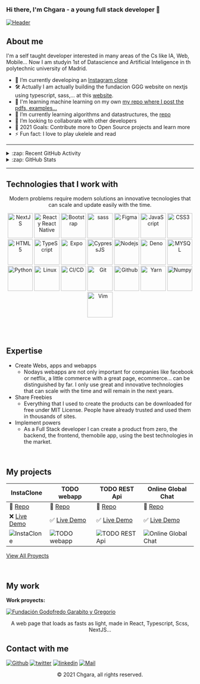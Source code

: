 ### Hi there, I'm Chgara - a young full stack developer 👋

[![Header](https://lh3.googleusercontent.com/Pe2jrzwdV4_NK5HuYkBMwecG5lIcINKxzZeLSI5GJNthueHle9hpmpLSpUgFhAxCXZNE2Q5dBkNFh5H1-rjb6QqiBh3nLD4lKqQlW-187W75Y05NzlknmZhONu_EL2KkRrt0kwcnua9kA656DnXmKmDpUkfS26f5zbHXOHM8SmK-50b5vA0Zw3k-MOIb5HMLIeKJxpKCKM3QLRBZnw-EBvPCpMG3tJJ3XqBrm4Tf1kvJSw80mw_MsjB5NO7-A_n1VGWTCOSoC-f0NJw4YRvdrSa6l83WtXhXuyp_xAyLSPAqEIXW0szMErt27zRmf97kexfW-NzDwBxVAzYejJm0z3veJn759uDhnd4R2XgQDxB7EFsCFCp_RqDuWlDM0smHQtS3zQhuEF93deU7D4MZnAM6WkCYi2L5GFW_CRI5lDUrtmSl1boOCbuatdotcHedPEOx2IEE8y6kZLu7_lQoSit1ty0XQ8wX5wuq9SfyfFYbBrklHOgjnSTBQ4yTZjYGsfhZPYmKd50FA_Ku37T8Rv1rTvRDHB9Fuj3O6vQt89iQZqSzraeX7RLsZlxy06fO5XsJWy4REPFilXp87yV1qlyo1bKnxfqWaaJSVmp_kbOHvqK5egKQvKgoUSgHK7II0zRDOSQ-A_vQ9kaoUHYnEP5AwtIju1saoOn3Duilevaxva_9sUZL-vIfFqcLtbnW8tMKXT7shFSR5jvSDqm98sdt=w1231-h923-no?authuser=0 "Header")](https://www.creative-tim.com/)

## About me

I'm a self taught developer interested in many areas of the Cs like IA, Web, Mobile... Now I am studyin 1st of Datascience and Artificial Inteligence in th polytechnic university of Madrid. 

- 📱 I’m currently developing an [Instagram clone][instaClone] 
- 🛠️ Actually I am actually building the fundacion GGG website on nextjs using typescript, sass,... at this [website][fundacionggg].
- 🤖 I'm learning machine learning on my own [my repo where I post the pdfs, examples...][ML]
- 🌱 I’m currently learning algorithms and datastructures, the [repo][datastructures] 
- 👯 I’m looking to collaborate with other developers
- 🥅 2021 Goals: Contribute more to Open Source projects and learn more
- ⚡ Fun fact: I love to play ukelele and read

---

<details>
  <summary>:zap: Recent GitHub Activity</summary>
  
<!--START_SECTION:activity-->
1. 💪 Opened PR [#76](https://github.com/fharookshaik/fibonacci-series/pull/76) in [fharookshaik/fibonacci-series](https://github.com/fharookshaik/fibonacci-series)
2. ❗️ Closed issue [#26227](https://github.com/vercel/next.js/issues/26227) in [vercel/next.js](https://github.com/vercel/next.js)
3. 🗣 Commented on [#26227](https://github.com/vercel/next.js/issues/26227) in [vercel/next.js](https://github.com/vercel/next.js)
4. 🗣 Commented on [#26227](https://github.com/vercel/next.js/issues/26227) in [vercel/next.js](https://github.com/vercel/next.js)
<!--END_SECTION:activity-->

</details>

<details>
  <summary>:zap: GitHub Stats</summary>
    <img align="center" src="https://github-readme-stats.vercel.app/api?username=chgara&include_all_commits=true&count_private=true&show_icons=true&line_height=20&title_color=7A7ADB&icon_color=2234AE&text_color=D3D3D3&bg_color=0,000000,130F40" alt="Chgara's Github Stats">
</details>

---

## Technologies that I work with
<p align="center">Modern problems require modern solutions an innovative tecnologies that can scale and update easily with the time.</p>

<p align="center">
  <img src="https://i.ibb.co/cv6R6kR/nextjs.png" title="NextJS" width="67.5px" />
  <img src="https://i.ibb.co/pvk5HDf/rn.png" title="React y React Native" width="67.5px" />
  <img src="https://s3.amazonaws.com/creativetim_bucket/tim_static_images/presentation-page/bootstrap.jpg" title="Bootstrap" width="67.5px" />
  <img src="https://s3.amazonaws.com/creativetim_bucket/tim_static_images/presentation-page/sass.jpg" title="sass" width="67.5px" />
  <img src="https://s3.amazonaws.com/creativetim_bucket/tim_static_images/presentation-page/figma.jpg" title="Figma" width="67.5px" />
  <img src="https://i.ibb.co/cQFHVC4/js.png" title="JavaScript" width="67.5px" />   
  <img src="https://i.ibb.co/MnbFjDy/css.png" title="CSS3" width="67.5px" />    
  <img src="https://i.ibb.co/2Sh7z7f/html.png" title="HTML5" width="67.5px" />  
  <img src="https://i.ibb.co/yR16d13/ts.png" title="TypeScript" width="67.5px" />    
  <img src="https://i.ibb.co/44nccJm/expo.png" title="Expo" width="67.5px" />    
  <img src="https://i.ibb.co/RPFYwDC/cypress.png" title="CypressJS" width="67.5px" />    
  <img src="https://i.ibb.co/rH74K6Q/ndoe.png" title="Nodejs" width="67.5px" />    
  <img src="https://i.ibb.co/yfSrDbb/deno.png" title="Deno" width="67.5px" />  
  <img src="https://i.ibb.co/9YFgkc4/mysql.png" title="MYSQL" width="67.5px" />
  <img src="https://i.ibb.co/T2FRG7z/python.png" title="Python" width="67.5px" />
  <img src="https://i.ibb.co/tQqPp9R/linux.png" title="Linux" width="67.5px" />
  <img src="https://i.ibb.co/c2rTJZ5/ci.png" title="CI/CD" width="67.5px" />
  <img src="https://i.ibb.co/QQ2F1tW/git.png" title="Git" width="67.5px" />
  <img src="https://i.ibb.co/HqFpgVW/github.png" title="Github" width="67.5px" />
  <img src="https://i.ibb.co/gvnTq5X/yarn.png" title="Yarn" width="67.5px" />
  <img src="https://i.ibb.co/TkrTRm6/numpy.png" title="Numpy" width="67.5px" />
  <img src="https://i.ibb.co/9yrxbgx/vim.png" title="Vim" width="67.5px" />
</p>

<br />
<br />

## Expertise

- Create Webs, apps and webapps
  -  Nodays webapps are not only important for companies like facebook or netflix, a little commerce with a great page, ecommerce... can be distinguished by far. I only use great and innovative technologies that can scale with the time and will remain in the next years.
- Share Freebies
  -  Everything that I used to create the products can be downloaded for free under MIT License. People have already trusted and used them in thousands of sites.
- Implement powers
  -  As a Full Stack developer I can create a product from zero, the backend, the frontend, themobile app, using the best technologies in the market.
  
<br />

## My projects

  InstaClone   |    TODO webapp    |     TODO REST Api    | Online Global Chat
-------------- | ----------------- | -------------------- | ---------------------
📖 [Repo](https://github.com/chgara/instaClone) | 📖 [Repo](https://github.com/chgara/chgara-TODO-Client) | 📖 [Repo](https://github.com/chgara/chgara-TODO-RestApi) | 📖 [Repo](https://github.com/chgara/Chat-funcional-server)
❌ [Live Demo](https://github.com/chgara/instaClone) | ✅ [Live Demo](https://chgara-todo-client.vercel.app/) | ✅ [Live Demo](https://chgara-todolist-server.herokuapp.com/api) | ✅ [Live Demo](https://try-chat.herokuapp.com/)
![InstaClone](https://camo.githubusercontent.com/1de475cb5c49f0c8371fd6d768ba7fdb6c999fa2c818b88770c27068f00f7299/68747470733a2f2f692e6962622e636f2f475473776d66682f70686f6e652e706e67) | ![TODO webapp](https://camo.githubusercontent.com/f641cbf2ce655f3642de92406b3ba05352a5a88074a0dd9e7fb9ba83af1f3af7/68747470733a2f2f692e6962622e636f2f547133627471462f746f646f2e706e67) | ![TODO REST Api](https://d2908q01vomqb2.cloudfront.net/fc074d501302eb2b93e2554793fcaf50b3bf7291/2019/08/12/restAPI-2-1176x630.jpg)| ![Online Global Chat](https://camo.githubusercontent.com/415c2d8c6c823cca43c6cb0db4c04fa5ebe0fb8d0ee9ac1043c928dfd7f11f43/68747470733a2f2f692e6962622e636f2f71644c437646772f677265656e2d436861742e706e67)

[View All Proyects](https://github.com/chgara?tab=repositories)

<br />

## My work

<!---
**Text courses:**
- [How to quickstart and launch your website using Jekyll?](https://www.creative-tim.com/blog/webdesign/quickstart-launch-website-using-jekyll)
- [How to create Scrolling Transformations for your React App?](https://www.creative-tim.com/blog/webdesign/create-scrolling-transformations-react-app)
- [How to create a single-page application using React?](https://www.creative-tim.com/blog/react/create-single-page-application-using-react)
-->

**Work proyects:**

[![Fundación Godofredo Garabito y Gregorio](https://i.ibb.co/FhMjtsS/fundacionggg-2.jpg)](https://fundacionggg.com/ "React web page")
<p align="center">A web page that loads as fasts as light, made in React, Typescript, Scss, NextJS...</p>


<!---
when having blogs
## Our latest posts

1. **[🔥 Creative Tim Courses](https://www.creative-tim.com/blog/creative-tim/new-learning-resources-web-designers/)** <br> *New Learning Platform for Web Designers & Devs*
2. **[😎 Git Tutorial](https://www.creative-tim.com/blog/educational-tech/git-tutorial-fix-common-mistakes/)** <br> *How to Fix 18 Common Mistakes*
3. **[🙏 Docker and Django](https://www.creative-tim.com/blog/django-template/docker-and-django-how-to-start-fast/)** <br> *How to start fast*
4. **[⭐️ Technology](https://www.creative-tim.com/blog/ux/importance-user-experience-expert/)** <br> *The Importance of a User Experience Expert in Every Company*
5. **[💣 Shopify Templates](https://www.creative-tim.com/blog/shopify-themes/best-ecommerce-shopify-templates/)** <br> *10+ Best E-commerce Shopify Templates*
</p>
-->
<!---
when having blogs

## Useful Links

- [Premium Products](https://www.creative-tim.com/templates/premium)
- [Freebies](https://www.creative-tim.com/templates/free) from Creative Tim
- [More products](https://www.creative-tim.com/templates) from Creative Tim
- [Bundles](https://www.creative-tim.com/bundles)
- [Tutorials](https://www.youtube.com/channel/UCVyTG4sCw-rOvB9oHkzZD1w)
- [Material Design](https://www.creative-tim.com/design-system/material)
- [Affiliate Program](https://www.creative-tim.com/affiliates/new) (earn money)
- [Get Discount](https://www.creative-tim.com/coupon)

-->

## Contact with me

[<img alt="Github" src="https://img.shields.io/badge/GitHub-%2312100E.svg?&style=for-the-badge&logo=Github&logoColor=white" />][githubuser] [<img alt="twitter" src="https://img.shields.io/badge/twitter-%231DA1F2.svg?&style=for-the-badge&logo=twitter&logoColor=white" />][twitter] [<img alt="linkedin" src="https://img.shields.io/badge/linkedin-%230077B5.svg?&style=for-the-badge&logo=linkedin&logoColor=white" />][linkedin] [<img alt="Mail" src="https://img.shields.io/badge/Gmail-D14836?style=for-the-badge&logo=gmail&logoColor=white" />][mail]

<p align="center"> © 2021 Chgara, all rights reserved.</p>
<!---
when have a web page
<p align="center">
https://www.creative-tim.com
</p>
-->

 
 
 <!--[website]: https://codeSTACKr.com-->
[mail]: emailto:chemasanchezgarabito@gmail.com
[bigProyect]: https://chgara-todo-client.vercel.app
[twitter]: https://twitter.com/chema_garabito
[linkedin]: https://www.linkedin.com/in/jos%C3%A9-mar%C3%ADa-s%C3%A1nchez-garabito-b13593219/
[ML]: https://github.com/chgara/machineLearningLearn
[restapi]: https://github.com/chgara/chgara-TODO-RestApi
[react]: https://github.com/chgara/chgara-TODO-Client
[githubuser]: https://github.com/chgara
[fundacionggg]: https://fundacionggg.com
[datastructures]: https://github.com/chgara/datastructures
[instaClone]: https://github.com/chgara/instaClone
